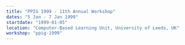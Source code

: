 ```yaml
---
title: "PPIG 1999 - 11th Annual Workshop"
dates: "5 Jan - 7 Jan 1999"
startdate: "1999-01-05"
location: "Computer-Based Learning Unit, University of Leeds, UK"
workshop: "ppig-1999"
---
```


